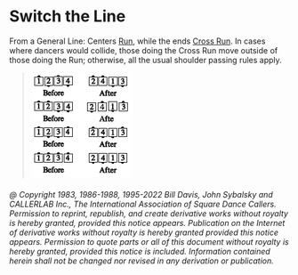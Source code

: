 
# Switch the Line

From a General Line: Centers [Run](../b2/run.md), while the ends
[Cross Run](../b2/run.md). In cases where dancers would collide, those doing the
Cross Run move outside of those doing the Run; otherwise,
all the usual shoulder passing rules apply.

> 
> ![alt](switch_the_line.png)
> 

###### @ Copyright 1983, 1986-1988, 1995-2022 Bill Davis, John Sybalsky and CALLERLAB Inc., The International Association of Square Dance Callers. Permission to reprint, republish, and create derivative works without royalty is hereby granted, provided this notice appears. Publication on the Internet of derivative works without royalty is hereby granted provided this notice appears. Permission to quote parts or all of this document without royalty is hereby granted, provided this notice is included. Information contained herein shall not be changed nor revised in any derivation or publication.

